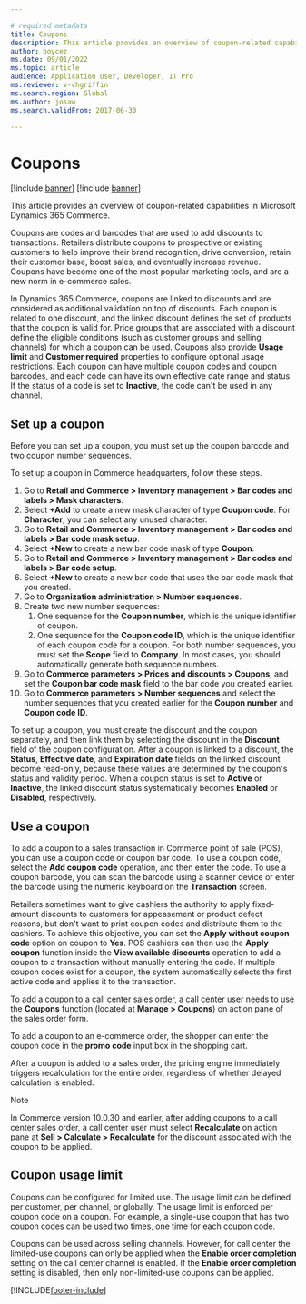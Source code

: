 ```yaml
---

# required metadata
title: Coupons
description: This article provides an overview of coupon-related capabilities in Microsoft Dynamics 365 Commerce.
author: boycez
ms.date: 09/01/2022
ms.topic: article
audience: Application User, Developer, IT Pro
ms.reviewer: v-chgriffin
ms.search.region: Global
ms.author: josaw
ms.search.validFrom: 2017-06-30

---
```


# Coupons

[!include [banner](../includes/banner.md)]
[!include [banner](../includes/preview-banner.md)]

This article provides an overview of coupon-related capabilities in Microsoft Dynamics 365 Commerce.

Coupons are codes and barcodes that are used to add discounts to transactions. Retailers distribute coupons to prospective or existing customers to help improve their brand recognition, drive conversion, retain their customer base, boost sales, and eventually increase revenue. Coupons have become one of the most popular marketing tools, and are a new norm in e-commerce sales. 

In Dynamics 365 Commerce, coupons are linked to discounts and are considered as additional validation on top of discounts. Each coupon is related to one discount, and the linked discount defines the set of products that the coupon is valid for. Price groups that are associated with a discount define the eligible conditions (such as customer groups and selling channels) for which a coupon can be used. Coupons also provide **Usage limit** and **Customer required** properties to configure optional usage restrictions. Each coupon can have multiple coupon codes and coupon barcodes, and each code can have its own effective date range and status. If the status of a code is set to **Inactive**, the code can't be used in any channel.

## Set up a coupon

Before you can set up a coupon, you must set up the coupon barcode and two coupon number sequences. 

To set up a coupon in Commerce headquarters, follow these steps.

1. Go to **Retail and Commerce \> Inventory management \> Bar codes and labels \> Mask characters**.
1. Select **+Add** to create a new mask character of type **Coupon code**. For **Character**, you can select any unused character.
1. Go to **Retail and Commerce \> Inventory management \> Bar codes and labels \> Bar code mask setup**.
1. Select **+New** to create a new bar code mask of type **Coupon**.
1. Go to **Retail and Commerce \> Inventory management \> Bar codes and labels \> Bar code setup**.
1. Select **+New** to create a new bar code that uses the bar code mask that you created.
1. Go to **Organization administration \> Number sequences**.
1. Create two new number sequences: 
    1. One sequence for the **Coupon number**, which is the unique identifier of coupon.
    1. One sequence  for the **Coupon code ID**, which is the unique identifier of each coupon code for a coupon. 
    For both number sequences, you must set the **Scope** field to **Company**. In most cases, you should automatically generate both sequence numbers.
1. Go to **Commerce parameters \> Prices and discounts > Coupons**, and set the **Coupon bar code mask** field to the bar code you created earlier.
1. Go to **Commerce parameters \> Number sequences** and select the number sequences that you created earlier for the **Coupon number** and **Coupon code ID**.

To set up a coupon, you must create the discount and the coupon separately, and then link them by selecting the discount in the **Discount** field of the coupon configuration. After a coupon is linked to a discount, the **Status**, **Effective date**, and **Expiration date** fields on the linked discount become read-only, because these values are determined by the coupon's status and validity period. When a coupon status is set to **Active** or **Inactive**, the linked discount status systematically becomes **Enabled** or **Disabled**, respectively. 

## Use a coupon

To add a coupon to a sales transaction in Commerce point of sale (POS), you can use a coupon code or coupon bar code. To use a coupon code, select the **Add coupon code** operation, and then enter the code. To use a coupon barcode, you can scan the barcode using a scanner device or enter the barcode using the numeric keyboard on the **Transaction** screen.

Retailers sometimes want to give cashiers the authority to apply fixed-amount discounts to customers for appeasement or product defect reasons, but don't want to print coupon codes and distribute them to the cashiers. To achieve this objective, you can set the **Apply without coupon code** option on coupon to **Yes**. POS cashiers can then use the **Apply coupon** function inside the **View available discounts** operation to add a coupon to a transaction without manually entering the code. If multiple coupon codes exist for a coupon, the system automatically selects the first active code and applies it to the transaction.

To add a coupon to a call center sales order, a call center user needs to use the **Coupons** function (located at **Manage \> Coupons**) on action pane of the sales order form.

To add a coupon to an e-commerce order, the shopper can enter the coupon code in the **promo code** input box in the shopping cart.

After a coupon is added to a sales order, the pricing engine immediately triggers recalculation for the entire order, regardless of whether delayed calculation is enabled.

> [!NOTE] 
> In Commerce version 10.0.30 and earlier, after adding coupons to a call center sales order, a call center user must select **Recalculate** on action pane at **Sell \> Calculate \> Recalculate** for the discount associated with the coupon to be applied.

## Coupon usage limit

Coupons can be configured for limited use. The usage limit can be defined per customer, per channel, or globally. The usage limit is enforced per coupon code on a coupon. For example, a single-use coupon that has two coupon codes can be used two times, one time for each coupon code.

Coupons can be used across selling channels. However, for call center the limited-use coupons can only be applied when the **Enable order completion** setting on the call center channel is enabled. If the **Enable order completion** setting is disabled, then only non-limited-use coupons can be applied.

[!INCLUDE[footer-include](../includes/footer-banner.md)]
